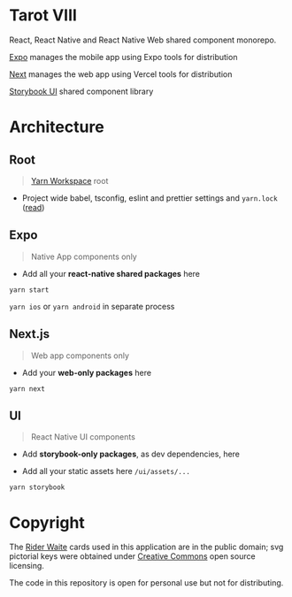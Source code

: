 # Tarot VIII

React, React Native and React Native Web shared component monorepo.

[Expo](https://docs.expo.dev/versions/latest/) manages the mobile app using Expo tools for distribution

[Next](https://nextjs.org/docs) manages the web app using Vercel tools for distribution

[Storybook UI](https://storybook.js.org/docs/react/api/csf) shared component library

# Architecture

## Root

> [Yarn Workspace](https://classic.yarnpkg.com/lang/en/docs/workspaces/) root

-   Project wide babel, tsconfig, eslint and prettier settings and `yarn.lock` ([read](https://valcker.medium.com/configuring-typescript-monorepo-with-eslint-prettier-and-webstorm-61a71f218104))

## Expo

> Native App components only

-   Add all your **react-native shared packages** here

`yarn start`

`yarn ios` or `yarn android` in separate process

## Next.js

> Web app components only

-   Add your **web-only packages** here

`yarn next`

## UI

> React Native UI components

-   Add **storybook-only packages**, as dev dependencies, here

-   Add all your static assets here `/ui/assets/...`

`yarn storybook`

# Copyright

The [Rider Waite](https://sacred-texts.com/tarot/faq.htm#uscopyright) cards used in this application are in the public domain; svg pictorial keys were obtained under [Creative Commons](https://creativecommons.org/publicdomain/zero/1.0/) open source licensing.

The code in this repository is open for personal use but not for distributing.
